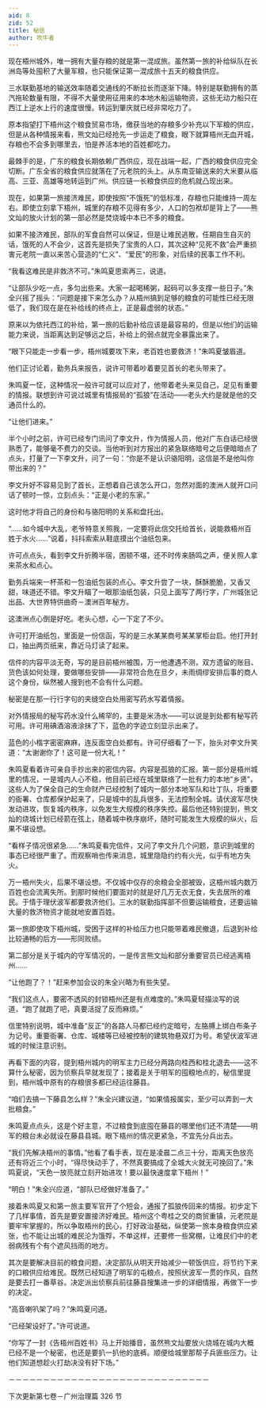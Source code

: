 ```yaml
---
aid: 8
zid: 52
title: 秘信
author: 吹牛者
---
```


现在梧州城外，唯一拥有大量存粮的就是第一混成旅。虽然第一旅的补给纵队在长洲岛等处囤积了大量军粮，也只能保证第一混成旅十五天的粮食供应。

三水联勤基地的输送效率随着交通线的不断拉长而逐渐下降。特别是联勤拥有的蒸汽拖轮数量有限，不得不大量使用征用来的本地木船运输物资，这些无动力船只在西江上逆水上行的速度很慢。转运到肇庆就已经非常吃力了。

原本指望打下梧州这个粮食贸易市场，缴获当地的存粮多少补充以下军粮的供应，但是从各种情报来看，熊文灿已经抢先一步运走了粮食，眼下就算梧州无血开城，存粮也不会多到哪里去，怕是养活本地的百姓都吃力。

最棘手的是，广东的粮食长期依赖广西供应，现在战端一起，广西的粮食供应完全切断。广东全省的粮食供应就落在了元老院的头上。从东南亚输送来的大米要从临高、三亚、高雄等地转运到广州。供应链一长粮食供应的危机就凸现出来。

现在，如果第一旅接济难民，即使按照“不饿死”的低标准，存粮也只能维持一周左右。即使立刻拿下梧州，城里的存粮不见得有多少，人口的包袱却是背上了――熊文灿的放火计划的第一部必然是焚烧城中本已不多的粮食。

如果不接济难民，部队的军食自然可以保证，但是让难民逃散，任期自生自灭的话，饿死的人不会少，这首先是损失了宝贵的人口，其次这种“见死不救”会严重损害元老院一直以来苦心营造的“仁义”、“爱民”的形象，对后续的民事工作不利。

“我看这难民是非救济不可。”朱鸣夏思索再三，说道。

“让部队少吃一点，多匀出些来。大家一起喝稀粥，起码可以多支撑一些日子。”朱全兴摇了摇头：“问题是接下来怎么办？从梧州搞到足够的粮食的可能性已经无限低了，我们现在是在补给线的终点上，正是最虚弱的状态。”

原来以为依托西江的补给，第一旅的后勤补给应该是最容易的，但是以他们的运输能力来说，当距离达到足够远之后，补给上的弱点就完全暴露出来了。

“眼下只能走一步看一步，梧州城要攻下来，老百姓也要救济！”朱鸣夏皱眉道。

他们正讨论着，勤务兵来报告，说许可带着吵着要见首长的老头带来了。

朱鸣夏一怔，这种情况一般许可就可以应对了，他带着老头来见自己，足见有重要的情报。联想到许可说过城里有情报局的“孤狼”在活动――老头大约是就是他的交通员什么的。

“让他们进来。”

半个小时之前，许可已经专门讯问了李文升，作为情报人员，他对广东白话已经很熟悉了，能够毫不费力的交谈。当他听到对方报出的紧急联络暗号之后便暗暗点了点头，打量了一下李文升，问了一句：“你是不是认识骆阳明，这信是不是他叫你带出来的？”

李文升好不容易见到了首长，正想着自己该怎么开口，忽然对面的澳洲人就开口问话了顿时一惊，立刻点头：“正是小老的东家。”

这时他才将自己的身份和与骆阳明的关系和盘托出。

“……如今城中大乱，老爷特意关照我，一定要将此信交托给首长，说能救梧州百姓于水火……”说着，抖抖索索从鞋底摸出个油纸包来。

许可点点头，看到李文升折腾半宿，困顿不堪，还不时传来肠鸣之声，便关照人拿来茶水和点心。

勤务兵端来一杯茶和一包油纸包装的点心。李文升尝了一块，酥酥脆脆，又香又甜，味道还不错。李文升瞄了一眼那油纸包装，只见上面写了两行字，广州城张记出品、大世界特供曲奇－澳洲百年秘方。

这澳洲点心倒是好吃。老头心想，心一下定了不少。

许可打开油纸包，里面是一份信函，写的是三水某某商号某某掌柜台启。他打开封口，抽出两页纸来，靠近马灯读了起来。

信件的内容平淡无奇，写的是目前梧州被围，万一他遭遇不测，双方遗留的账目、货色该如何处理，要做哪些安排――非常符合危在旦夕，未雨绸缪安排后事的商人这个身份，纵然被人搜到也不会有什么问题。

秘密是在那一行行字句的夹缝空白处用密写药水写着情报。

对外情报局的秘写药水没什么稀罕的，主要是米汤水――可以说是到处都有秘写药可用。许可用碘酒溶液涂抹了下，蓝色的字迹立刻显示出来了。

蓝色的小楷字密密麻麻，连反面空白处都有。许可仔细看了一下，抬头对李文升笑道：“太谢谢你了！这可是一份大礼！”

朱鸣夏看着许可亲自手抄出来的密信内容。内容是孤狼的汇报。第一部分是梧州城里的情况，一是城内人心不稳，他目前已经在城里联络了一批有力的本地“乡贤”，这些人为了保全自己的生命财产已经控制了城内一部分本地军队和壮丁队，将重要的衙署、仓库都保护起来了，只是城中的乱兵很多，无法控制全城。请伏波军尽快发动进攻，恢复城内秩序，以免发生大规模的秩序失控。最后他还特别提到，熊文灿的烧城计划已经箭在弦上，随着城中秩序崩坏，随时可能发生大规模的纵火，后果不堪设想。

“看样子情况很紧急……”朱鸣夏看完信件，又问了李文升几个问题，意识到城里的事态已经很严重了。而观察哨也传来消息，城里隐隐约约有火光，似乎有地方失火。

万一梧州失火，后果不堪设想。不仅城中仅存的余粮会全部被毁，这梧州城内数万百姓也会流离失所。到那时候他们要面对的就是好几万无衣无食，失去居所的难民。于情于理伏波军都要救济他们。三水的联勤指挥部不但要运输粮食，还要运输大量的救济物资才能就地安置百姓。

第一旅即使攻下梧州城，受困于这样的补给压力也只能带着难民撤退，后退到补给比较通畅的后方――形同败绩。

第二部分是关于城内的守军情况的，一是传言熊文灿和部分重要官员已经逃离梧州……

“让他跑了？！”赶来参加会议的朱全兴略为有些失望。

“我们这点人，要密不透风的封锁梧州还是有点难度的。”朱鸣夏轻描淡写的说道，“跑了就跑了吧，真要活捉了反而麻烦。”

信里特别说明，城中准备“反正”的各路人马都已经约定暗号，左胳膊上绑白布条子为记号。重要衙署、仓库、城楼等已经被控制的建筑物悬双灯为号。希望伏波军进城的时候注意识别。

再看下面的内容，提到梧州城内的明军主力已经分两路向桂西和桂北退去――这不算什么秘密，因为侦察兵早就发现了；接着是关于明军的囤粮地点的，秘信里提到，梧州城中原有的存粮很多都已经运往藤县。

“咱们去搞一下藤县怎么样？”朱全兴建议道，“如果情报属实，至少可以弄到一大批粮食。”

朱鸣夏点点头，这是个好主意，不过粮食到底囤在藤县的哪里他们还不清楚――明军的粮台未必就设在藤县县城。眼下梧州的情况更紧急，不宜先分兵出去。

“我们先解决梧州的事情。”他看了看手表，现在是凌晨二点三十分，距离天色放亮还有将近三个小时，“得尽快动手了，不然真要搞成了全城大火就无可挽回了。”朱鸣夏说，“天色一放亮就立刻开始进攻！要以最快速度拿下梧州！”

“明白！”朱全兴应道，“部队已经做好准备了。”

接着朱鸣夏又和第一旅主要军官开了个短会，通报了孤狼传回来的情报。初步定下了几样事情，首先是要安置接济好难民。梧州这个粤桂之交的商贸重镇，元老院是要牢牢掌握的，所以争取梧州的民心，打好政治基础，纵使第一旅本身粮食供应紧张，也不能让出城的难民沦为饿殍，不单这样，还要修一些窝棚，让难民们中的老弱病残有个有个遮风挡雨的地方。

其次是要解决目前的粮食问题，决定部队从明天开始减少一顿饭供应，将节约下来的口粮供应给难民。既然已经知道了明军的屯粮点，按照伏波军一贯的作风，自然是要去打一番草谷。决定派出侦察兵前往藤县搜集进一步的详细情报，再做下一步的决定。

“高音喇叭架了吗？”朱鸣夏问道。

“已经架设好了。”许可说道。

“你写了一封《告梧州百姓书》马上开始播音，虽然熊文灿要放火烧城在城内大概已经不是一个秘密，也还是要扒一扒他的底裤。顺便给城里那帮子兵匪些压力。让他们知道想趁火打劫决没有好下场。”

－－－－－－－－－－－－－－－－－－－－－－－－－－－－－

下次更新第七卷－广州治理篇 326 节
